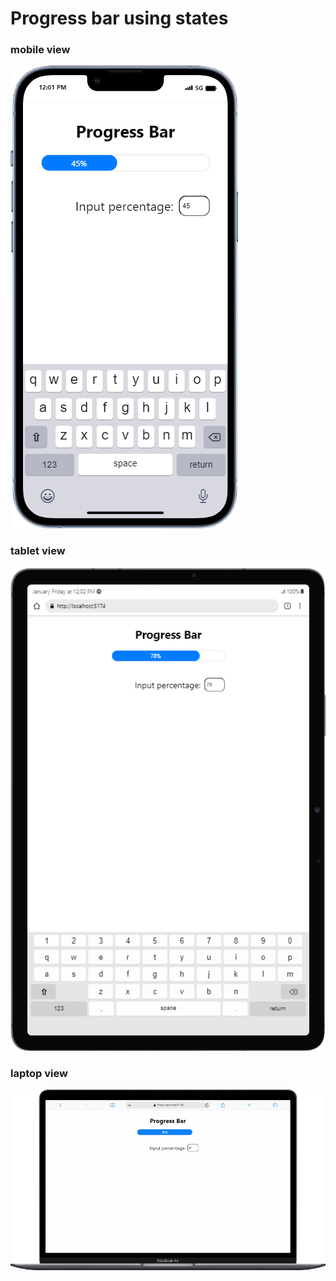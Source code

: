 # Progress bar using states
### mobile view
![alt text](https://github.com/mcnentom/ReactJs1/blob/slidebar/src/assets/mobile%20(6).png)
### tablet view
![alt text](https://github.com/mcnentom/ReactJs1/blob/slidebar/src/assets/laptop.png)
### laptop view
![alt text](https://github.com/mcnentom/ReactJs1/blob/slidebar/src/assets/mobile.gif)

